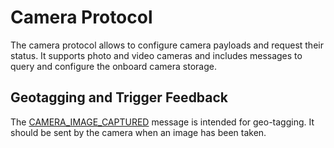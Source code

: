# Camera Protocol

The camera protocol allows to configure camera payloads and request their status. It supports photo and video cameras and includes messages to query and configure the onboard camera storage.



## Geotagging and Trigger Feedback

The [CAMERA\_IMAGE\_CAPTURED](http://mavlink.org/messages/common#CAMERA_IMAGE_CAPTURED) message is intended for geo-tagging. It should be sent by the camera when an image has been taken.

